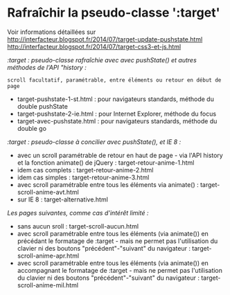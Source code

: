 Rafraîchir la pseudo-classe ':target'
=============

Voir informations détaillées sur    
http://interfacteur.blogspot.fr/2014/07/target-update-pushstate.html    http://interfacteur.blogspot.fr/2014/07/target-css3-et-js.html

*:target : pseudo-classe rafraîchie avec avec pushState() et autres méthodes de l'API "history :*

    scroll facultatif, paramétrable, entre éléments ou retour en début de page
    
* target-pushstate-1-st.html : pour navigateurs standards, méthode du double pushState
* target-pushstate-2-ie.html : pour Internet Explorer, méthode du focus
* target-avec-pushstate.html : pour navigateurs standards, méthode du double go

*:target : pseudo-classe à concilier avec pushState(), et IE 8 :*

* avec un scroll paramétrable de retour en haut de page - via l'API history et la fonction animate() de jQuery : target-retour-anime-1.html
* idem cas complets : target-retour-anime-2.html
* idem cas simples : target-retour-anime-3.html
* avec scroll paramétrable entre tous les éléments via animate() : target-scroll-anime-avt.html
* sur IE 8 : target-alternative.html

*Les pages suivantes, comme cas d'intérêt limité :*

* sans aucun sroll : target-scroll-aucun.html
* avec scroll paramétrable entre tous les éléments (via animate()) en précédant le formatage de :target - mais ne permet pas l'utilisation du clavier ni des boutons "précédent"-"suivant" du navigateur : target-scroll-anime-apr.html
* avec scroll paramétrable entre tous les éléments (via animate()) en accompagnant le formatage de :target - mais ne permet pas l'utilisation du clavier ni des boutons "précédent"-"suivant" du navigateur : target-scroll-anime-mil.html

